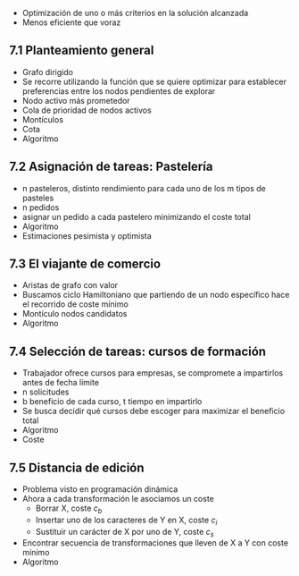 - Optimización de uno o más criterios en la solución alcanzada
- Menos eficiente que voraz
## 7.1 Planteamiento general
- Grafo dirigido
- Se recorre utilizando la función que se quiere optimizar para establecer preferencias entre los nodos pendientes de explorar
- Nodo activo más prometedor
- Cola de prioridad de nodos activos
- Montículos
- Cota
- Algoritmo
## 7.2 Asignación de tareas: Pastelería
- n pasteleros, distinto rendimiento para cada uno de los m tipos de pasteles
- n pedidos
- asignar un pedido a cada pastelero minimizando el coste total
- Algoritmo
- Estimaciones pesimista y optimista
## 7.3 El viajante de comercio
- Aristas de grafo con valor
- Buscamos ciclo Hamiltoniano que partiendo de un nodo específico hace el recorrido de coste mínimo
- Montículo nodos candidatos
- Algoritmo
## 7.4 Selección de tareas: cursos de formación
- Trabajador ofrece cursos para empresas, se compromete a impartirlos antes de fecha límite
- n solicitudes
- b beneficio de cada curso, t tiempo en impartirlo
- Se busca decidir qué cursos debe escoger para maximizar el beneficio total 
- Algoritmo
- Coste
## 7.5 Distancia de edición
- Problema visto en programación dinámica
- Ahora a cada transformación le asociamos un coste
	- Borrar X, coste $c_b$
	- Insertar uno de los caracteres de Y en X, coste $c_i$
	- Sustituir un carácter de X por uno de Y, coste $c_s$
- Encontrar secuencia de transformaciones que lleven de X a Y con coste mínimo
- Algoritmo